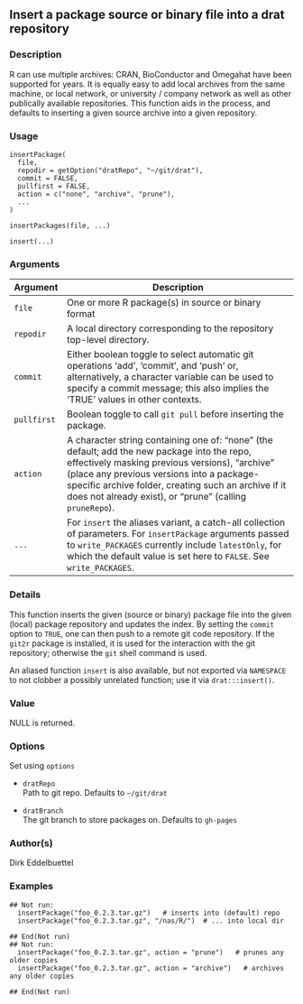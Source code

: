 ## Insert a package source or binary file into a drat repository

### Description

R can use multiple archives: CRAN, BioConductor and Omegahat have been
supported for years. It is equally easy to add local archives from the
same machine, or local network, or university / company network as well
as other publically available repositories. This function aids in the
process, and defaults to inserting a given source archive into a given
repository.

### Usage

    insertPackage(
      file,
      repodir = getOption("dratRepo", "~/git/drat"),
      commit = FALSE,
      pullfirst = FALSE,
      action = c("none", "archive", "prune"),
      ...
    )
    
    insertPackages(file, ...)
    
    insert(...)

### Arguments

| Argument    | Description                                                                                                                                                                                                                                                                                                    |
| ----------- | -------------------------------------------------------------------------------------------------------------------------------------------------------------------------------------------------------------------------------------------------------------------------------------------------------------- |
| `file`      | One or more R package(s) in source or binary format                                                                                                                                                                                                                                                            |
| `repodir`   | A local directory corresponding to the repository top-level directory.                                                                                                                                                                                                                                         |
| `commit`    | Either boolean toggle to select automatic git operations ‘add’, ‘commit’, and ‘push’ or, alternatively, a character variable can be used to specify a commit message; this also implies the ‘TRUE’ values in other contexts.                                                                                   |
| `pullfirst` | Boolean toggle to call `git pull` before inserting the package.                                                                                                                                                                                                                                                |
| `action`    | A character string containing one of: “none” (the default; add the new package into the repo, effectively masking previous versions), “archive” (place any previous versions into a package-specific archive folder, creating such an archive if it does not already exist), or “prune” (calling `pruneRepo`). |
| `...`       | For `insert` the aliases variant, a catch-all collection of parameters. For `insertPackage` arguments passed to `write_PACKAGES` currently include `latestOnly`, for which the default value is set here to `FALSE`. See `write_PACKAGES`.                                                                     |

### Details

This function inserts the given (source or binary) package file into the
given (local) package repository and updates the index. By setting the
`commit` option to `TRUE`, one can then push to a remote git code
repository. If the `git2r` package is installed, it is used for the
interaction with the git repository; otherwise the `git` shell command
is used.

An aliased function `insert` is also available, but not exported via
`NAMESPACE` to not clobber a possibly unrelated function; use it via
`drat:::insert()`.

### Value

NULL is returned.

### Options

Set using `options`

  - `dratRepo`  
    Path to git repo. Defaults to `~/git/drat`

  - `dratBranch`  
    The git branch to store packages on. Defaults to `gh-pages`

### Author(s)

Dirk Eddelbuettel

### Examples

    ## Not run: 
      insertPackage("foo_0.2.3.tar.gz")   # inserts into (default) repo
      insertPackage("foo_0.2.3.tar.gz", "/nas/R/")  # ... into local dir
    
    ## End(Not run)
    ## Not run: 
      insertPackage("foo_0.2.3.tar.gz", action = "prune")   # prunes any older copies
      insertPackage("foo_0.2.3.tar.gz", action = "archive")   # archives any older copies
    
    ## End(Not run)
